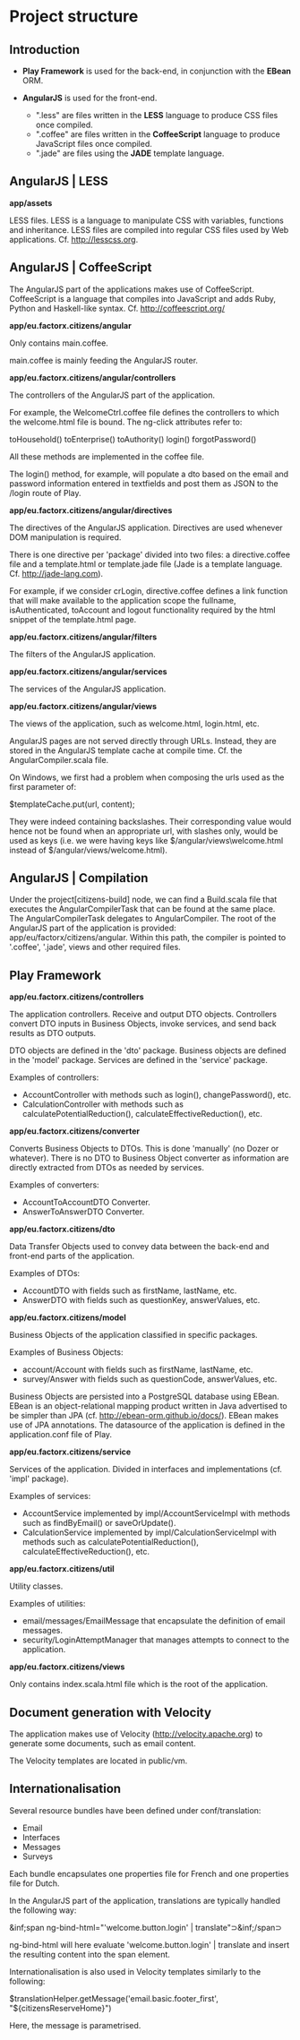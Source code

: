 # Project structure

## Introduction

- **Play Framework** is used for the back-end, in conjunction with the **EBean** ORM.

- **AngularJS** is used for the front-end.

    - ".less" are files written in the **LESS** language to produce CSS files once compiled.
    - ".coffee" are files written in the **CoffeeScript** language to produce JavaScript files once compiled.
    - ".jade" are files using the **JADE** template language.

## AngularJS | LESS

**app/assets**

LESS files. LESS is a language to manipulate CSS with variables, functions and inheritance. LESS files are compiled
into regular CSS files used by Web applications. Cf. http://lesscss.org.

## AngularJS | CoffeeScript

The AngularJS part of the applications makes use of CoffeeScript. CoffeeScript is a language that compiles into
JavaScript and adds Ruby, Python and Haskell-like syntax. Cf. http://coffeescript.org/

**app/eu.factorx.citizens/angular**

Only contains main.coffee.

main.coffee is mainly feeding the AngularJS router.

**app/eu.factorx.citizens/angular/controllers**

The controllers of the AngularJS part of the application.

For example, the WelcomeCtrl.coffee file defines the controllers to which the welcome.html file is bound. The ng-click
attributes refer to:

toHousehold()
toEnterprise()
toAuthority()
login()
forgotPassword()

All these methods are implemented in the coffee file.

The login() method, for example, will populate a dto based on the email and password information entered in textfields
and post them as JSON to the /login route of Play.

**app/eu.factorx.citizens/angular/directives**

The directives of the AngularJS application. Directives are used whenever DOM manipulation is required.

There is one directive per 'package' divided into two files: a directive.coffee file and a template.html or
template.jade file (Jade is a template language. Cf. http://jade-lang.com).

For example, if we consider crLogin, directive.coffee defines a link function that will make available to the
application scope the fullname, isAuthenticated, toAccount and logout functionality required by the html snippet
of the template.html page.

**app/eu.factorx.citizens/angular/filters**

The filters of the AngularJS application.

**app/eu.factorx.citizens/angular/services**

The services of the AngularJS application.

**app/eu.factorx.citizens/angular/views**

The views of the application, such as welcome.html, login.html, etc.

AngularJS pages are not served directly through URLs. Instead, they are stored in the AngularJS template cache at
compile time. Cf. the AngularCompiler.scala file.

On Windows, we first had a problem when composing the urls used as the first parameter of:

$templateCache.put(url, content);

They were indeed containing backslashes. Their corresponding value would hence not be found when an appropriate url,
with slashes only, would be used as keys (i.e. we were having keys like $/angular/views\welcome.html instead of
$/angular/views/welcome.html).

## AngularJS | Compilation

Under the project[citizens-build] node, we can find a Build.scala file that executes the AngularCompilerTask that
can be found at the same place. The AngularCompilerTask delegates to AngularCompiler. The root of the AngularJS part
of the application is provided: app/eu/factorx/citizens/angular. Within this path, the compiler is pointed to '.coffee',
'.jade', views and other required files.

## Play Framework

**app/eu.factorx.citizens/controllers**

The application controllers. Receive and output DTO objects. Controllers convert DTO inputs in Business Objects,
invoke services, and send back results as DTO outputs.

DTO objects are defined in the 'dto' package.
Business objects are defined in the 'model' package.
Services are defined in the 'service' package.

Examples of controllers:

- AccountController with methods such as login(), changePassword(), etc.
- CalculationController with methods such as calculatePotentialReduction(), calculateEffectiveReduction(), etc.

**app/eu.factorx.citizens/converter**

Converts Business Objects to DTOs. This is done 'manually' (no Dozer or whatever). There is no DTO to Business
Object converter as information are directly extracted from DTOs as needed by services.

Examples of converters:

- AccountToAccountDTO Converter.
- AnswerToAnswerDTO Converter.

**app/eu.factorx.citizens/dto**

Data Transfer Objects used to convey data between the back-end and front-end parts of the application.

Examples of DTOs:

- AccountDTO with fields such as firstName, lastName, etc.
- AnswerDTO with fields such as questionKey, answerValues, etc.

**app/eu.factorx.citizens/model**

Business Objects of the application classified in specific packages.

Examples of Business Objects:

- account/Account with fields such as firstName, lastName, etc.
- survey/Answer with fields such as questionCode, answerValues, etc.

Business Objects are persisted into a PostgreSQL database using EBean. EBean is an object-relational mapping
product written in Java advertised to be simpler than JPA (cf. http://ebean-orm.github.io/docs/). EBean makes
use of JPA annotations. The datasource of the application is defined in the application.conf file of Play.

**app/eu.factorx.citizens/service**

Services of the application. Divided in interfaces and implementations (cf. 'impl' package).

Examples of services:

- AccountService implemented by impl/AccountServiceImpl with methods such as findByEmail() or saveOrUpdate().
- CalculationService implemented by impl/CalculationServiceImpl with methods such as calculatePotentialReduction(),
  calculateEffectiveReduction(), etc.

**app/eu.factorx.citizens/util**

Utility classes.

Examples of utilities:

- email/messages/EmailMessage that encapsulate the definition of email messages.
- security/LoginAttemptManager that manages attempts to connect to the application.

**app/eu.factorx.citizens/views**

Only contains index.scala.html file which is the root of the application.

## Document generation with Velocity

The application makes use of Velocity (http://velocity.apache.org) to generate some documents, such as email content.

The Velocity templates are located in public/vm.

## Internationalisation

Several resource bundles have been defined under conf/translation:

- Email
- Interfaces
- Messages
- Surveys

Each bundle encapsulates one properties file for French and one properties file for Dutch.

In the AngularJS part of the application, translations are typically handled the following way:

&inf;span ng-bind-html="'welcome.button.login' | translate"&sup;&inf;/span&sup;

ng-bind-html will here evaluate 'welcome.button.login' | translate and insert the resulting content into the span
element.

Internationalisation is also used in Velocity templates similarly to the following:

$translationHelper.getMessage('email.basic.footer_first', "${citizensReserveHome}")

Here, the message is parametrised.

